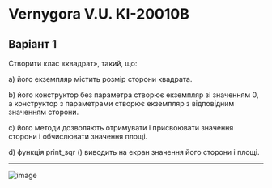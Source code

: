 # Vernygora V.U. KI-20010B
## Варіант 1

Створити клас «квадрат», такий, що:

а) його екземпляр містить розмір сторони квадрата.

b) його конструктор без параметра створює екземпляр зі значенням 0, а
конструктор з параметрами створює екземпляр з відповідним значенням
сторони.

c) його методи дозволяють отримувати і присвоювати значення сторони і
обчислювати значення площі.

d) функція print_sqr () виводить на екран значення його сторони і площі.

---
![image](https://user-images.githubusercontent.com/86704349/191797789-a1d91154-de6a-4610-8adb-e27d67547ff0.png)
